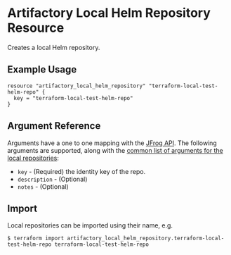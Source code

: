 # Artifactory Local Helm Repository Resource

Creates a local Helm repository.

## Example Usage

```hcl
resource "artifactory_local_helm_repository" "terraform-local-test-helm-repo" {
  key = "terraform-local-test-helm-repo"
}
```

## Argument Reference

Arguments have a one to one mapping with the [JFrog API](https://www.jfrog.com/confluence/display/RTF/Repository+Configuration+JSON).
The following arguments are supported, along with the [common list of arguments for the local repositories](local.md):

* `key` - (Required) the identity key of the repo.
* `description` - (Optional)
* `notes` - (Optional)

## Import

Local repositories can be imported using their name, e.g.
```
$ terraform import artifactory_local_helm_repository.terraform-local-test-helm-repo terraform-local-test-helm-repo
```